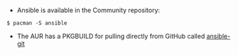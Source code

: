 * Ansible is available in the Community repository:

```
$ pacman -S ansible
```

* The AUR has a PKGBUILD for pulling directly from GitHub called [ansible-git](https://aur.archlinux.org/packages/ansible-git)